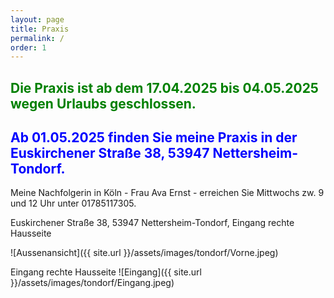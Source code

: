 ```yaml
---
layout: page
title: Praxis
permalink: /
order: 1
---
```


## <span style="color:green">Die Praxis ist ab dem 17.04.2025 bis 04.05.2025 wegen Urlaubs geschlossen.</span>
## <span style="color:blue">Ab 01.05.2025 finden Sie meine Praxis in der Euskirchener Straße 38, 53947 Nettersheim-Tondorf.</span>

Meine Nachfolgerin in Köln - Frau Ava Ernst - erreichen Sie Mittwochs zw. 9 und 12 Uhr unter 01785117305.

Euskirchener Straße 38, 53947 Nettersheim-Tondorf, Eingang rechte Hausseite


![Aussenansicht]({{ site.url }}/assets/images/tondorf/Vorne.jpeg)

Eingang rechte Hausseite
![Eingang]({{ site.url }}/assets/images/tondorf/Eingang.jpeg)


